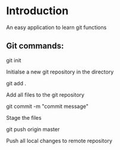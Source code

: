 # Introduction
An easy application to learn git functions

## Git commands: 
<p>git init</p>
Initialse a new git repository in the directory<br>
<p>git add .</p>
Add all files to the git repository<br>
<p>git commit -m "commit message"</p>
Stage the files<br>
<p>git push origin master</p>
Push all local changes to remote repository <br>
